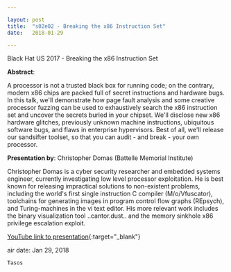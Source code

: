 ```yaml
---

layout: post
title:  "s02e02 - Breaking the x86 Instruction Set"
date:   2018-01-29

---
```


Black Hat US 2017 - Breaking the x86 Instruction Set

**Abstract**:

A processor is not a trusted black box for running code; on the contrary, modern x86 chips are packed full of secret instructions and hardware bugs. In this talk, we'll demonstrate how page fault analysis and some creative processor fuzzing can be used to exhaustively search the x86 instruction set and uncover the secrets buried in your chipset. We'll disclose new x86 hardware glitches, previously unknown machine instructions, ubiquitous software bugs, and flaws in enterprise hypervisors. Best of all, we'll release our sandsifter toolset, so that you can audit - and break - your own processor.


**Presentation by**:
Christopher Domas (Battelle Memorial Institute)


Christopher Domas is a cyber security researcher and embedded systems engineer, currently investigating low level processor exploitation. He is best known for releasing impractical solutions to non-existent problems, including the world's first single instruction C compiler (M/o/Vfuscator), toolchains for generating images in program control flow graphs (REpsych), and Turing-machines in the vi text editor. His more relevant work includes the binary visualization tool ..cantor.dust.. and the memory sinkhole x86 privilege escalation exploit.

[YouTube link to presentation](https://www.youtube.com/watch?v=KrksBdWcZgQ){:target="_blank"}


air date: Jan 29, 2018

`Tasos`
